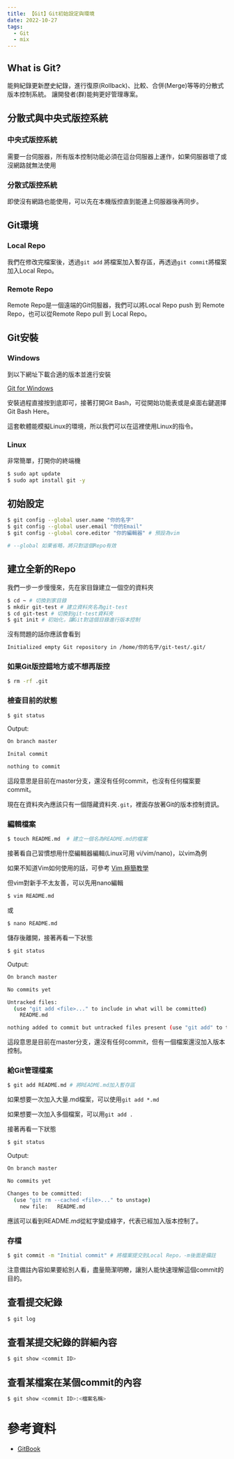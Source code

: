 ```yaml
---
title: 【Git】Git初始設定與環境
date: 2022-10-27
tags:
  - Git
  - mix
---
```


## What is Git?
能夠紀錄更新歷史紀錄，進行復原(Rollback)、比較、合併(Merge)等等的分散式版本控制系統。
讓開發者(群)能夠更好管理專案。

## 分散式與中央式版控系統
### 中央式版控系統
需要一台伺服器，所有版本控制功能必須在這台伺服器上運作，如果伺服器壞了或沒網路就無法使用
### 分散式版控系統
即使沒有網路也能使用，可以先在本機版控直到能連上伺服器後再同步。

## Git環境
### Local Repo
我們在修改完檔案後，透過`git add` 將檔案加入暫存區，再透過`git commit`將檔案加入Local Repo。
### Remote Repo
Remote Repo是一個遠端的Git伺服器，我們可以將Local Repo push 到 Remote Repo，也可以從Remote Repo pull 到 Local Repo。

## Git安裝
### Windows
到以下網址下載合適的版本並進行安裝

[Git for Windows](https://gitforwindows.org/)

安裝過程直接按到底即可，接著打開Git Bash，可從開始功能表或是桌面右鍵選擇Git Bash Here。

這套軟體能模擬Linux的環境，所以我們可以在這裡使用Linux的指令。

### Linux
非常簡單，打開你的終端機

```bash
$ sudo apt update
$ sudo apt install git -y
```

## 初始設定

```bash
$ git config --global user.name "你的名字"
$ git config --global user.email "你的Email"
$ git config --global core.editor "你的編輯器" # 預設為vim

# --global 如果省略，將只對這個Repo有效
```

## 建立全新的Repo
我們一步一步慢慢來，先在家目錄建立一個空的資料夾

```bash
$ cd ~ # 切換到家目錄
$ mkdir git-test # 建立資料夾名為git-test
$ cd git-test # 切換到git-test資料夾
$ git init # 初始化，讓Git對這個目錄進行版本控制
```

沒有問題的話你應該會看到
```bash
Initialized empty Git repository in /home/你的名字/git-test/.git/
```

### 如果Git版控錯地方或不想再版控
```bash
$ rm -rf .git
```


### 檢查目前的狀態
```bash
$ git status
```

Output:
```bash
On branch master

Inital commit

nothing to commit
```

這段意思是目前在master分支，還沒有任何commit，也沒有任何檔案要commit。

現在在資料夾內應該只有一個隱藏資料夾`.git`，裡面存放著Git的版本控制資訊。

### 編輯檔案
```bash
$ touch README.md  # 建立一個名為README.md的檔案
```

接著看自己習慣想用什麼編輯器編輯(Linux可用 vi/vim/nano)，以vim為例

如果不知道Vim如何使用的話，可參考 [Vim 極簡教學](/posts/2022/vim_simple_tutorial/)

但vim對新手不太友善，可以先用nano編輯

```bash
$ vim README.md
```

或

```bash
$ nano README.md
```

儲存後離開，接著再看一下狀態

```bash
$ git status
```

Output:
```bash
On branch master

No commits yet

Untracked files:
  (use "git add <file>..." to include in what will be committed)
    README.md

nothing added to commit but untracked files present (use "git add" to track)
```

這段意思是目前在master分支，還沒有任何commit，但有一個檔案還沒加入版本控制。

### 給Git管理檔案
```bash
$ git add README.md # 將README.md加入暫存區
```

如果想要一次加入大量.md檔案，可以使用`git add *.md`

如果想要一次加入多個檔案，可以用`git add .`

接著再看一下狀態
```bash
$ git status
```

Output:
```bash
On branch master

No commits yet

Changes to be committed:
  (use "git rm --cached <file>..." to unstage)
    new file:   README.md
```

應該可以看到README.md從紅字變成綠字，代表已經加入版本控制了。

### 存檔
```bash
$ git commit -m "Initial commit" # 將檔案提交到Local Repo，-m後面是備註
```

注意備註內容如果要給別人看，盡量簡潔明瞭，讓別人能快速理解這個commit的目的。

## 查看提交紀錄
```bash
$ git log
```

## 查看某提交紀錄的詳細內容
```bash
$ git show <commit ID>
```

## 查看某檔案在某個commit的內容
```bash
$ git show <commit ID>:<檔案名稱>
```

# 參考資料
* [GitBook](https://gitbook.tw)
